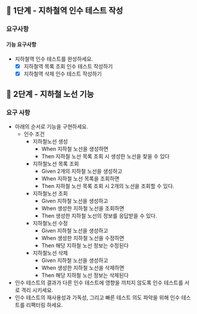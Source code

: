 ## 🚀 1단계 - 지하철역 인수 테스트 작성
### 요구사항
#### 기능 요구사항
* 지하철역 인수 테스트를 완성하세요.
  - [x] 지하철역 목록 조회 인수 테스트 작성하기
  - [x] 지하철역 삭제 인수 테스트 작성하기

## 🚀 2단계 - 지하철 노선 기능
### 요구 사항
* 아래의 순서로 기능을 구현하세요.
  * 인수 조건
    * 지하철노선 생성
      * When 지하철 노선을 생성하면 
      * Then 지하철 노선 목록 조회 시 생성한 노선을 찾을 수 있다
    * 지하철노선 목록 조회
      * Given 2개의 지하철 노선을 생성하고
      * When 지하철 노선 목록을 조회하면
      * Then 지하철 노선 목록 조회 시 2개의 노선을 조회할 수 있다. 
    * 지하철노선 조회 
      * Given 지하철 노선을 생성하고 
      * When 생성한 지하철 노선을 조회하면 
      * Then 생성한 지하철 노선의 정보를 응답받을 수 있다. 
    * 지하철노선 수정 
      * Given 지하철 노선을 생성하고 
      * When 생성한 지하철 노선을 수정하면 
      * Then 해당 지하철 노선 정보는 수정된다 
    * 지하철노선 삭제 
      * Given 지하철 노선을 생성하고 
      * When 생성한 지하철 노선을 삭제하면 
      * Then 해당 지하철 노선 정보는 삭제된다
* 인수 테스트의 결과가 다른 인수 테스트에 영향을 끼치지 않도록 인수 테스트를 서로 격리 시키세요. 
* 인수 테스트의 재사용성과 가독성, 그리고 빠른 테스트 의도 파악을 위해 인수 테스트를 리팩터링 하세요.